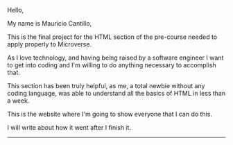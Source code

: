 Hello,

My name is Mauricio Cantillo,

This is the final project for the HTML section of the pre-course
needed to apply properly to Microverse.

As I love technology, and having being raised by a software engineer
I want to get into coding and I'm willing to do anything necessary
to accomplish that.

This section has been truly helpful, as me, a total newbie without
any coding language, was able to understand all the basics of HTML
in less than a week.

This is the website where I'm going to show everyone that I can do
this.

I will write about how it went after I finish it.
_____________________________________________________
